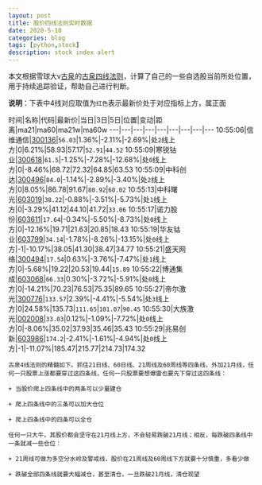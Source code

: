 ```yaml
---
layout: post
title: 股价四线法则实时数据
date: 2020-5-10
categories: blog
tags: [python,stock]
description: stock index alert
---
```



本文根据雪球大v[古泉](https://xueqiu.com/u/7148646888)的[古泉四线法则](https://xueqiu.com/7148646888/130498192)，计算了自己的一些自选股当前所处位置，用于持续追踪验证，帮助自己进行判断。

**说明**：下表中4线对应取值为`红色`表示最新价处于对应指标上方，属正面

时间|名称|代码|最新价|当日|3日|5日|位置|变动|距离|ma21|ma60|ma21w|ma60w
---|---|---|---|---|---|---|---|---
10:55:06|信维通信|[300136](https://xueqiu.com/S/SZ300136)|`56.03`|1.36%|-2.11%|-2.69%|处`2`线上方|0|6.21%|58.93|57.17|`52.91`|`44.52`
10:55:09|寒锐钴业|[300618](https://xueqiu.com/S/SZ300618)|`61.5`|-1.25%|-7.28%|-12.68%|处`0`线上方|0|-8.46%|68.72|72.32|64.85|63.53
10:55:09|中科创达|[300496](https://xueqiu.com/S/SZ300496)|`84.0`|-1.14%|-2.89%|-3.40%|处`2`线上方|0|8.05%|86.78|91.67|`80.92`|`60.02`
10:55:13|中科曙光|[603019](https://xueqiu.com/S/SH603019)|`38.22`|-0.88%|-3.51%|-5.73%|处`1`线上方|0|-3.29%|41.12|44.10|41.72|`33.06`
10:55:17|诺力股份|[603611](https://xueqiu.com/S/SH603611)|`17.64`|-0.34%|-5.50%|-8.73%|处`0`线上方|0|-12.16%|19.71|21.63|20.85|18.43
10:55:19|华友钴业|[603799](https://xueqiu.com/S/SH603799)|`34.14`|-1.78%|-8.26%|-13.15%|处`0`线上方|-1|-10.17%|38.05|41.30|38.47|34.77
10:55:21|盛天网络|[300494](https://xueqiu.com/S/SZ300494)|`17.54`|0.63%|-3.76%|-7.47%|处`1`线上方|0|-5.68%|19.22|20.53|19.44|`15.89`
10:55:22|博通集成|[603068](https://xueqiu.com/S/SH603068)|`66.33`|0.30%|-3.72%|-5.91%|处`0`线上方|0|-14.21%|70.23|76.53|75.35|89.65
10:55:27|帝尔激光|[300776](https://xueqiu.com/S/SZ300776)|`133.57`|2.39%|-4.41%|-5.54%|处`3`线上方|0|24.58%|135.73|`111.65`|`101.07`|`90.45`
10:55:30|大族激光|[002008](https://xueqiu.com/S/SZ002008)|`33.03`|0.12%|-1.09%|-7.72%|处`0`线上方|0|-8.06%|35.02|37.93|35.46|35.43
10:55:29|兆易创新|[603986](https://xueqiu.com/S/SH603986)|`174.2`|-2.41%|-1.61%|-4.94%|处`0`线上方|-1|-11.07%|185.47|215.77|214.73|174.32

```
古泉4线法则的精髓如下。抓住21日线、60日线、21周线及60周线等四条线，外加21月线，任何一只股票上涨都要穿过这四条线，任何一只股票要想爆雷也要先下穿过这四条线：

+ 当股价爬上四条线中的两条可以少量建仓

+ 爬上四条线中的三条可以加大仓位

+ 爬上四条线中的四条可以全仓

任何一只大牛，其股价都会坚守在21月线上方，不会轻易跌破21月线；相反，每跌破四条线中一条就减一些仓位：

+ 21周线可做为多空分水岭及警戒线，股价在21周线及60周线下方就要十分慎重，多看少做

+ 跌破全部四条线就要大幅减仓，甚至清仓，一旦跌破21月线，清仓观望
```
